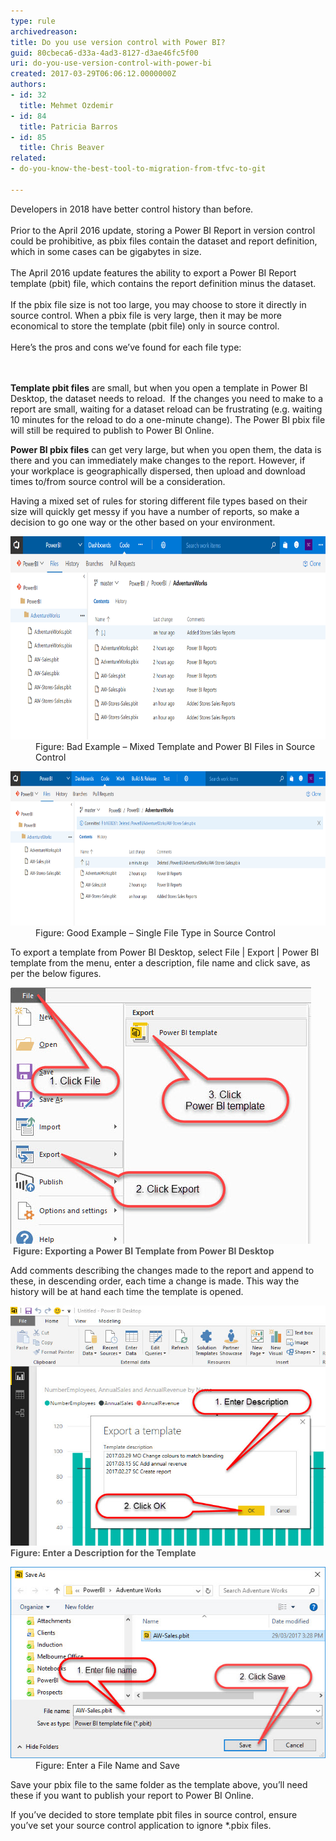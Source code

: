 ```yaml
---
type: rule
archivedreason: 
title: Do you use version control with Power BI?
guid: 80cbeca6-d33a-4ad3-8127-d3ae46fc5f00
uri: do-you-use-version-control-with-power-bi
created: 2017-03-29T06:06:12.0000000Z
authors:
- id: 32
  title: Mehmet Ozdemir
- id: 84
  title: Patricia Barros
- id: 85
  title: Chris Beaver
related:
- do-you-know-the-best-tool-to-migration-from-tfvc-to-git

---
```



<div style="text-align:left;">​​​​Developers in 2018 have better control history than before.<br><br>Prior to the April 2016 update, storing a Power BI Report in version control could be prohibitive, as pbix files contain the dataset and report definition, which in some cases can be gigabytes in size.<br></div><div><br></div><div>The April 2016 update features the ability to export a Power BI Report template (pbit) file, which contains the report definition minus the dataset.</div><div><br></div><div>If the pbix file size is not too large, you may choose to store it directly in source control. When a pbix file is very large, then it may be more economical to store the template (pbit file) only in source control.  <br><br></div><div>Here’s the pros and cons we’ve found for each file type:<br></div>
<br><excerpt class='endintro'></excerpt><br>
<p>
   <strong>Template pbit files</strong> are small, but when you open a template in Power BI Desktop, the dataset needs to reload.  If the changes you need to make to a report are small, waiting for a dataset reload can be frustrating (e.g. waiting 10 minutes for the reload to do a one-minute change). The Power BI pbix file will still be required to publish to Power BI Online.<br></p><p>
   <strong>Power BI pbix files</strong> can get very large, but when you open them, the data is there and you can immediately make changes to the report. However, if your workplace is geographically dispersed, then upload and download times to/from source control will be a consideration.<br></p><p>Having a mixed set of rules for storing different file types based on their size will quickly get messy if you have a number of reports, so make a decision to go one way or the other based on your environment.​<br></p><dl class="badImage"><dt>
      <img src="PowerBI-SourceControl-BadExample.png" alt="" style="width:760px;height:325px;" />
   </dt><dd>Figure: Bad Example – Mixed Template and Power BI Files in Source Control</dd></dl><dl class="goodImage"><dt>
      <img src="PowerBI-SourceControl-GoodExample.png" alt="" style="width:760px;height:247px;" />
   </dt><dd>Figure: Good Example – Single File Type in Source Control</dd></dl><p>To export a template from Power BI Desktop, select File | Export | Power BI template from the menu, enter a description, file name and click save, as per the below figures.</p><dl class="image"><dt>
      <img src="PowerBI-SourceControl-1-3.jpg" unselectable="on" alt="" />
   </dt> ​​<span style="color:#555555;font-weight:bold;">Figure: Exporting a Power BI Template from Power BI Desktop</span></dl><p>Add comments describing the changes made to the report and append to these, in descending order, each time a change is made. This way the history will be at hand each time the template is opened.​</p><dl class="image"><dt>
      <img src="PowerBI-SourceControl-2-3.jpg" alt="" />
   </dt>​<span style="color:#555555;font-weight:bold;">Figure: Enter a Description for the Template</span></dl><dl class="image"><dt>
      <img src="PowerBI-SourceControl-3-3.jpg" alt="" />
   </dt><dd>Figure: Enter a File Name and Save</dd></dl><p>Save your pbix file to the same folder as the template above, you’ll need these if you want to publish your report to Power BI Online.</p><p>If you’ve decided to store template pbit files in source control, ensure you’ve set your source control application to ignore *.pbix files.<br></p>


